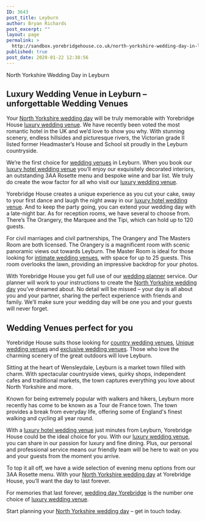 ```yaml
---
ID: 3643
post_title: Leyburn
author: Bryan Richards
post_excerpt: ""
layout: page
permalink: >
  http://sandbox.yorebridgehouse.co.uk/north-yorkshire-wedding-day-in-leyburn/
published: true
post_date: 2020-01-22 12:38:56
---
```

<p class="section-title">North Yorkshire Wedding Day in Leyburn</p>
<h2 class="section-title sub-title">Luxury Wedding Venue in Leyburn – unforgettable Wedding Venues</h2>

<p>Your <a href="/#ptdi">North Yorkshire wedding day</a> will be truly memorable with Yorebridge House <a href="/#sll">luxury wedding venue</a>. We have recently been voted the most romantic hotel in the UK and we&rsquo;d love to show you why. With stunning scenery, endless hillsides and picturesque rivers, the Victorian grade II listed former Headmaster&rsquo;s House and School sit proudly in the Leyburn countryside.</p>

<p>We&rsquo;re the first choice for <a href="/#ww">wedding venues</a> in Leyburn. When you book our <a href="/#wtinc">luxury hotel wedding venue</a> you&rsquo;ll enjoy our exquisitely decorated interiors, an outstanding 3AA Rosette menu and bespoke wine and bar list. We truly do create the wow factor for all who visit our <a href="/#sll">luxury wedding venue</a>.</p>

<p>Yorebridge House creates a unique experience as you cut your cake, sway to your first dance and laugh the night away in our <a href=" ">luxury hotel wedding venue</a>. And to keep the party going, you can extend your wedding day with a late-night bar. As for reception rooms, we have several to choose from. There&rsquo;s The Orangery, the Marquee and the Tipi, which can hold up to 120 guests.</p>
 
<p>For civil marriages and civil partnerships, The Orangery and The Masters Room are both licensed. The Orangery is a magnificent room with scenic panoramic views out towards Leyburn. The Master Room is ideal for those looking for <a href="/#yc">intimate wedding venues</a>, with space for up to 25 guests. This room overlooks the lawn, providing an impressive backdrop for your photos.</p>

<p>With Yorebridge House you get full use of our <a href="/#wtinc">wedding planner</a> service. Our planner will work to your instructions to create the <a href="/#ptdi">North Yorkshire wedding day</a> you&rsquo;ve dreamed about. No detail will be missed &ndash; your day is all about you and your partner, sharing the perfect experience with friends and family. We&rsquo;ll make sure your wedding day will be one you and your guests will never forget.</p>

<h2 class="section-title sub-title">Wedding Venues perfect for you</h2>

<p>Yorebridge House suits those looking for <a href="/#flw">country wedding venues</a>, <a href="/#ptdi">Unique wedding venues</a> and <a href="/#wtinc">exclusive wedding venues</a>. Those who love the charming scenery of the great outdoors will love Leyburn.</p>
 
<p>Sitting at the heart of Wensleydale, Leyburn is a market town filled with charm. With spectacular countryside views, quirky shops, independent cafes and traditional markets, the town captures everything you love about North Yorkshire and more.</p>

<p>Known for being extremely popular with walkers and hikers, Leyburn more recently has come to be known as a Tour de France town. The town provides a break from everyday life, offering some of England's finest walking and cycling all year round.</p>

<p>With a <a href="/#wtinc">luxury hotel wedding venue</a> just minutes from Leyburn, Yorebridge House could be the ideal choice for you. With our <a href="/#sll">luxury wedding venue</a>, you can share in our passion for luxury and fine dining. Plus, our personal and professional service means our friendly team will be here to wait on you and your guests from the moment you arrive.</p>

<p>To top it all off, we have a wide selection of evening menu options from our 3AA Rosette menu. With your <a href="/#ptdi">North Yorkshire wedding day</a> at Yorebridge House, you&rsquo;ll want the day to last forever.</p>

<p>For memories that last forever, <a href="/#flw">wedding day Yorebridge</a> is the number one choice of <a href="/#sll">luxury wedding venue</a>.</p>

<p>Start planning your <a href="/#ptdi">North Yorkshire wedding day</a> &ndash; get in touch today.</p>